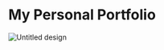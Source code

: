 # My Personal Portfolio

![Untitled design](https://user-images.githubusercontent.com/75296055/199204993-c636ad53-3761-4169-a2db-b296fe29c499.png)

